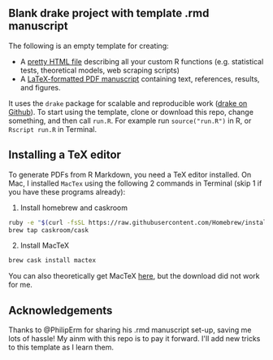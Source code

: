 ## Blank drake project with template .rmd manuscript

The following is an empty template for creating:

- A [pretty HTML file](http://htmlpreview.github.com/?https://github.com/lukeholman/blank_project/blob/master/scripts/custom_functions.html) describing all your custom R functions (e.g. statistical tests, theoretical models, web scraping scripts)
- A [LaTeX-formatted PDF manuscript](https://github.com/lukeholman/blank_project/blob/master/manuscript/blank_manuscript.pdf) containing text, references, results, and figures. 

It uses the `drake` package for scalable and reproducible work ([drake on Github](https://github.com/ropensci/drake)). To start using the template, clone or download this repo, change something, and then call `run.R`. For example run `source("run.R")` in R, or `Rscript run.R` in Terminal.

## Installing a TeX editor
To generate PDFs from R Markdown, you need a TeX editor installed. On Mac, I installed `MacTex` using the following 2 commands in Terminal (skip 1 if you have these programs already):

1. Install homebrew and caskroom
```bash
ruby -e "$(curl -fsSL https://raw.githubusercontent.com/Homebrew/install/master/install)"
brew tap caskroom/cask
```

2. Install MacTeX
```bash
brew cask install mactex
```

You can also theoretically get MacTeX [here](https://tug.org/mactex/mactex-download.html), but the download did not work for me. 

## Acknowledgements
Thanks to @PhilipErm for sharing his .rmd manuscript set-up, saving me lots of hassle! My ainm with this repo is to pay it forward. I'll add new tricks to this template as I learn them. 

